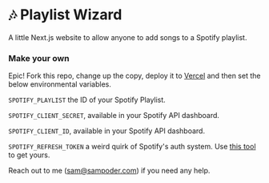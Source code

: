 # 🎶 Playlist Wizard

A little Next.js website to allow anyone to add songs to a Spotify playlist.

### Make your own

Epic! Fork this repo, change up the copy, deploy it to [Vercel](https://vercel.com) and then set the below environmental variables.

`SPOTIFY_PLAYLIST` the ID of your Spotify Playlist.

`SPOTIFY_CLIENT_SECRET`, available in your Spotify API dashboard.

`SPOTIFY_CLIENT_ID`, available in your Spotify API dashboard.

`SPOTIFY_REFRESH_TOKEN` a weird quirk of Spotify's auth system. Use [this tool](https://github.com/spotify/web-api-auth-examples/tree/master/client_credentials) to get yours.

Reach out to me (sam@sampoder.com) if you need any help.
